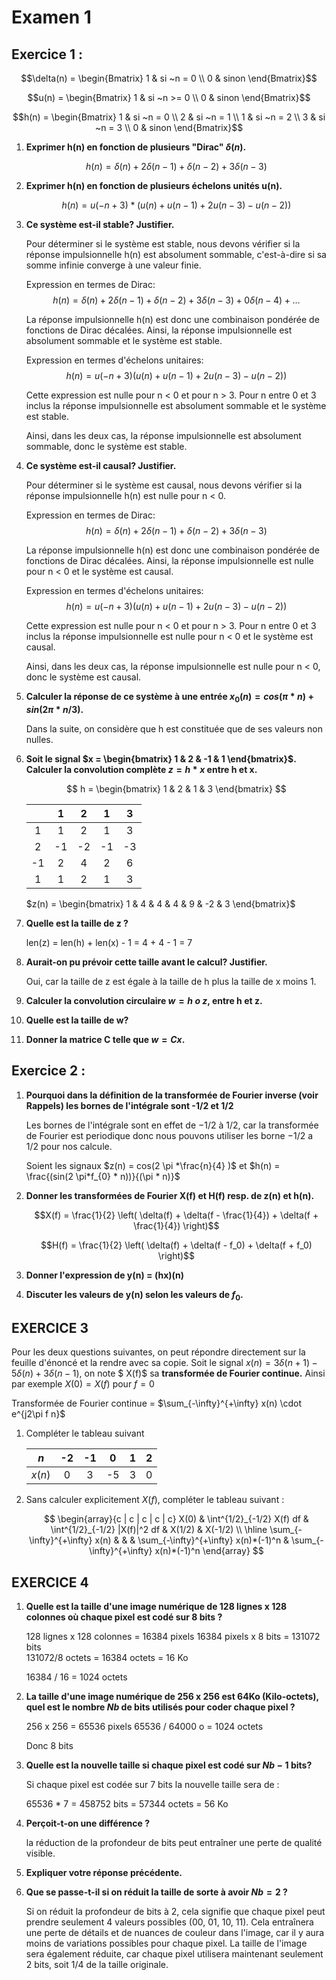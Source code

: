 # Examen 1

## Exercice 1 :

$$\delta(n) = \begin{Bmatrix}
  1 & si ~n = 0 \\
  0 & sinon
 \end{Bmatrix}$$

$$u(n) = \begin{Bmatrix}
  1 & si ~n >= 0 \\
  0 & sinon
 \end{Bmatrix}$$

$$h(n) = \begin{Bmatrix}
  1 & si ~n = 0 \\
  2 & si ~n = 1 \\
  1 & si ~n = 2 \\
  3 & si ~n = 3 \\
  0 & sinon
 \end{Bmatrix}$$

1. **Exprimer h(n) en fonction de plusieurs "Dirac" $\delta(n)$.**

    $$h(n) = \delta(n) + 2\delta(n-1) + \delta(n-2) + 3\delta(n-3)$$

2. **Exprimer h(n) en fonction de plusieurs échelons unités u(n).**

    $$h(n) = u(-n + 3) * (u(n) + u(n-1) + 2u(n-3) - u(n-2))$$

3. **Ce système est-il stable? Justifier.**

    Pour déterminer si le système est stable, nous devons vérifier si la réponse impulsionnelle h(n) est absolument sommable, c'est-à-dire si sa somme infinie converge à une valeur finie.

    Expression en termes de Dirac:
    $$h(n) = \delta(n) + 2\delta(n-1) + \delta(n-2) + 3\delta(n-3) + 0\delta(n-4) + ...$$

    La réponse impulsionnelle h(n) est donc une combinaison pondérée de fonctions de Dirac décalées. Ainsi, la réponse impulsionnelle est absolument sommable et le système est stable.

    Expression en termes d'échelons unitaires:
    $$h(n) = u(-n+3)(u(n) + u(n-1) + 2u(n-3) - u(n-2))$$

    Cette expression est nulle pour n < 0 et pour n > 3. Pour n entre 0 et 3 inclus la réponse impulsionnelle est absolument sommable et le système est stable.

    Ainsi, dans les deux cas, la réponse impulsionnelle est absolument sommable, donc le système est stable.

4. **Ce système est-il causal? Justifier.**

    Pour déterminer si le système est causal, nous devons vérifier si la réponse impulsionnelle h(n) est nulle pour n < 0.

    Expression en termes de Dirac:
    $$h(n) = \delta(n) + 2\delta(n-1) + \delta(n-2) + 3\delta(n-3)$$

    La réponse impulsionnelle h(n) est donc une combinaison pondérée de fonctions de Dirac décalées. Ainsi, la réponse impulsionnelle est nulle pour n < 0 et le système est causal.

    Expression en termes d'échelons unitaires:
    $$h(n) = u(-n+3)(u(n) + u(n-1) + 2u(n-3) - u(n-2))$$

    Cette expression est nulle pour n < 0 et pour n > 3. Pour n entre 0 et 3 inclus la réponse impulsionnelle est nulle pour n < 0 et le système est causal.

    Ainsi, dans les deux cas, la réponse impulsionnelle est nulle pour n < 0, donc le système est causal.

5. **Calculer la réponse de ce système à une entrée $x_{0}(n) = cos(\pi*n) + sin(2 \pi *n / 3).$**

    Dans la suite, on considère que h est constituée que de ses valeurs non nulles.

6. **Soit le signal $x = \begin{bmatrix} 1 & 2 & -1 & 1 \end{bmatrix}$. Calculer la convolution complète $z = h * x$ entre h et x.**

    $$
        h = \begin{bmatrix} 1 & 2 & 1 & 3 \end{bmatrix}
    $$

     |       |   1   |   2   |   1   |   3   |
     | :---: | :---: | :---: | :---: | :---: |
     |   1   |   1   |   2   |   1   |   3   |
     |   2   |  -1   |  -2   |  -1   |  -3   |
     |  -1   |   2   |   4   |   2   |   6   |
     |   1   |   1   |   2   |   1   |   3   |

    $z(n) = \begin{bmatrix} 1 & 4 & 4 & 4 & 9 & -2 & 3 \end{bmatrix}$

7. **Quelle est la taille de z ?**

    len(z) = len(h) + len(x) - 1 = 4 + 4 - 1 = 7

8. **Aurait-on pu prévoir cette taille avant le calcul? Justifier.**

    Oui, car la taille de z est égale à la taille de h plus la taille de x moins 1.

9.  **Calculer la convolution circulaire $w = h ~o ~z$, entre h et z.**

10.  **Quelle est la taille de w?**

11. **Donner la matrice C telle que $w = Cx$.**

## Exercice 2 :

1. **Pourquoi dans la définition de la transformée de Fourier inverse (voir Rappels) les bornes de l'intégrale sont -1/2 et 1/2**

    Les bornes de l'intégrale sont en effet de $-1/2$ à $1/2$, car la transformée de Fourier est periodique donc nous pouvons utiliser les borne $-1/2$ a $1/2$ pour nos calcule.

    Soient les signaux $z(n) = cos(2 \pi *\frac{n}{4} )$ et $h(n) = \frac{(sin(2 \pi*f_{0} * n))}{(\pi * n)}$

2. **Donner les transformées de Fourier X(f) et H(f) resp. de z(n) et h(n).**

    $$X(f) = \frac{1}{2} \left( \delta(f) + \delta(f - \frac{1}{4}) + \delta(f + \frac{1}{4}) \right)$$

    $$H(f) = \frac{1}{2} \left( \delta(f) + \delta(f - f_0) + \delta(f + f_0) \right)$$

3. **Donner l'expression de y(n) = (hx)(n)**
4. **Discuter les valeurs de y(n) selon les valeurs de $f_0$.**

## EXERCICE 3

Pour les deux questions suivantes, on peut répondre directement sur la feuille d'énoncé et la rendre avec sa copie.
Soit le signal $x(n) = 3\delta(n+1)- 5\delta(n) + 3\delta(n-1)$, on note $ X(f)$ sa **transformée de Fourier continue.** Ainsi par exemple $X(0) = X(f)$ pour $f = 0$

Transformée de Fourier continue = $\sum_{-\infty}^{+\infty} x(n) \cdot e^{j2\pi f n}$

1. Compléter le tableau suivant

    |  $n$   |  -2   |  -1   |   0   |   1   |   2   |
    | :----: | :---: | :---: | :---: | :---: | :---: |
    | $x(n)$ |   0   |   3   |  -5   |   3   |   0   |

2. Sans calculer explicitement $X(f)$, compléter le tableau suivant :

    $$
        \begin{array}{c | c | c | c | c}
            X(0) & \int^{1/2}_{-1/2} X(f) df & \int^{1/2}_{-1/2} |X(f)|^2 df & X(1/2) & X(-1/2) \\
            \hline
            \sum_{-\infty}^{+\infty} x(n) & & & \sum_{-\infty}^{+\infty} x(n)*(-1)^n & \sum_{-\infty}^{+\infty} x(n)*(-1)^n
        \end{array}
    $$

## EXERCICE 4

1. **Quelle est la taille d'une image numérique de 128 lignes x 128 colonnes où chaque pixel est codé sur 8 bits ?**

    128 lignes x 128 colonnes = 16384 pixels
    16384 pixels x 8 bits = 131072 bits \
    131072/8 octets = 16384 octets = 16 Ko

    16384 / 16 = 1024 octets

2. **La taille d'une image numérique de 256 x 256 est 64Ko (Kilo-octets), quel est le nombre $Nb$ de bits utilisés pour coder chaque pixel ?**

    256 x 256 = 65536 pixels
    65536 / 64000 o = 1024 octets

    Donc 8 bits

3. **Quelle est la nouvelle taille si chaque pixel est codé sur $Nb - 1$ bits?**

    Si chaque pixel est codée sur 7 bits la nouvelle taille sera de :

    65536 * 7 = 458752 bits = 57344 octets = 56 Ko

4. **Perçoit-t-on une différence ?**

    la réduction de la profondeur de bits peut entraîner une perte de qualité visible.

5. **Expliquer votre réponse précédente.**

6. **Que se passe-t-il si on réduit la taille de sorte à avoir $Nb = 2$ ?**

    Si on réduit la profondeur de bits à 2, cela signifie que chaque pixel peut prendre seulement 4 valeurs possibles (00, 01, 10, 11). Cela entraînera une perte de détails et de nuances de couleur dans l'image, car il y aura moins de variations possibles pour chaque pixel. La taille de l'image sera également réduite, car chaque pixel utilisera maintenant seulement 2 bits, soit 1/4 de la taille originale.
